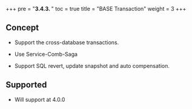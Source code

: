 +++
pre = "<b>3.4.3. </b>"
toc = true
title = "BASE Transaction"
weight = 3
+++

## Concept

* Support the cross-database transactions.

* Use Service-Comb-Saga

* Support SQL revert, update snapshot and auto compensation.

## Supported

* Will support at 4.0.0

